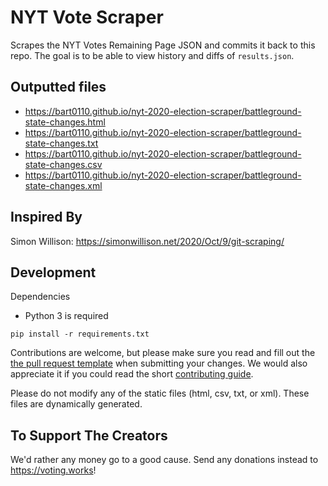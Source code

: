 # NYT Vote Scraper
Scrapes the NYT Votes Remaining Page JSON and commits it back to this repo. The goal is to be able to view history and diffs of `results.json`.

## Outputted files

- <https://bart0110.github.io/nyt-2020-election-scraper/battleground-state-changes.html>
- <https://bart0110.github.io/nyt-2020-election-scraper/battleground-state-changes.txt>
- <https://bart0110.github.io/nyt-2020-election-scraper/battleground-state-changes.csv>
- <https://bart0110.github.io/nyt-2020-election-scraper/battleground-state-changes.xml>


## Inspired By
Simon Willison: <https://simonwillison.net/2020/Oct/9/git-scraping/>



## Development

Dependencies

* Python 3 is required


```
pip install -r requirements.txt
 ```

Contributions are welcome, but please make sure you read and fill out the [the pull request template](.github/pull_request_template.md) when submitting your changes. We would also appreciate it if you could read the short [contributing guide](https://github.com/alex/nyt-2020-election-scraper/blob/master/CONTRIBUTING.md).

Please do not modify any of the static files (html, csv, txt, or xml). These files are dynamically generated.

## To Support The Creators
We'd rather any money go to a good cause. Send any donations instead to <https://voting.works>!
